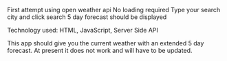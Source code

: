 First attempt using open weather api
No loading required
Type your search city and click search
5 day forecast should be displayed

Technology used:
HTML, JavaScript, Server Side API

This app should give you the current weather with an extended 5 day forecast. At present it does not work and will have to be updated. 